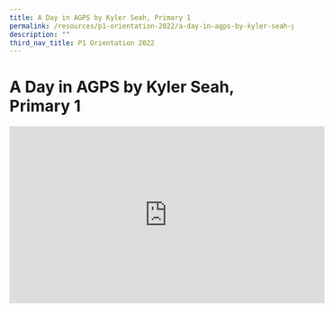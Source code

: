 ```yaml
---
title: A Day in AGPS by Kyler Seah, Primary 1
permalink: /resources/p1-orientation-2022/a-day-in-agps-by-kyler-seah-primary-1
description: ""
third_nav_title: P1 Orientation 2022
---
```

A Day in AGPS by Kyler Seah, Primary 1
======================================

<div class="bp-youtube">

<iframe width="560" height="315" src="https://www.youtube.com/embed/XP2FMOevp64" title="YouTube video player" frameborder="0" allow="accelerometer; autoplay; clipboard-write; encrypted-media; gyroscope; picture-in-picture" allowfullscreen></iframe>

</div>